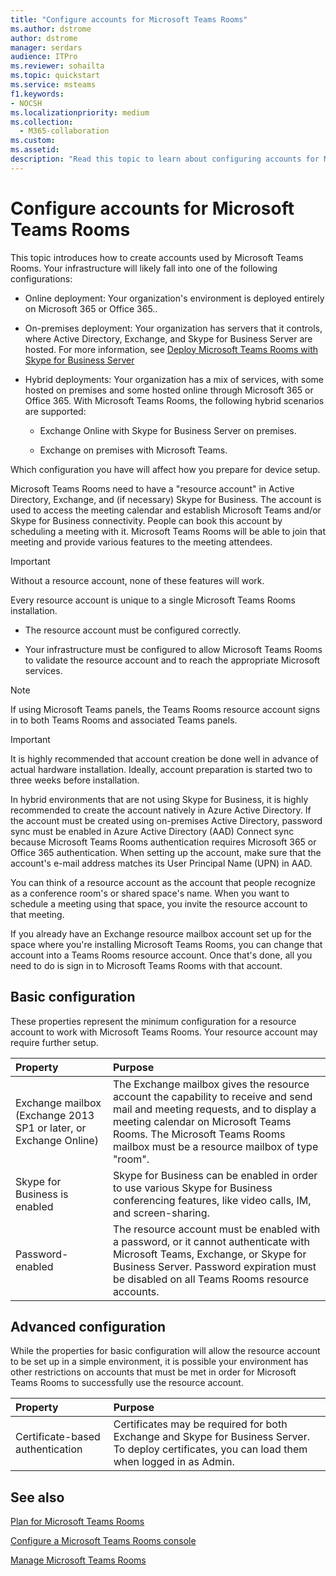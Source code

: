 ```yaml
---
title: "Configure accounts for Microsoft Teams Rooms"
ms.author: dstrome
author: dstrome
manager: serdars
audience: ITPro
ms.reviewer: sohailta
ms.topic: quickstart
ms.service: msteams
f1.keywords:
- NOCSH
ms.localizationpriority: medium
ms.collection: 
  - M365-collaboration
ms.custom: 
ms.assetid: 
description: "Read this topic to learn about configuring accounts for Microsoft Teams Rooms (including Surface Hub) and common area phones."
---
```


# Configure accounts for Microsoft Teams Rooms
 
This topic introduces how to create accounts used by Microsoft Teams Rooms. Your infrastructure will likely fall into one of the following configurations:
  
- Online deployment: Your organization's environment is deployed entirely on Microsoft 365 or Office 365..
    
- On-premises deployment: Your organization has servers that it controls, where Active Directory, Exchange, and Skype for Business Server are hosted. For more information, see [Deploy Microsoft Teams Rooms with Skype for Business Server](with-skype-for-business-server-2015.md)
    
- Hybrid deployments: Your organization has a mix of services, with some hosted on premises and some hosted online through Microsoft 365 or Office 365. With Microsoft Teams Rooms, the following hybrid scenarios are supported:
    
  - Exchange Online with Skype for Business Server on premises.
    
  - Exchange on premises with Microsoft Teams.
    
Which configuration you have will affect how you prepare for device setup.
  
Microsoft Teams Rooms need to have a "resource account" in Active Directory, Exchange, and (if necessary) Skype for Business. The account is used to access the meeting calendar and establish Microsoft Teams and/or Skype for Business connectivity. People can book this account by scheduling a meeting with it. Microsoft Teams Rooms will be able to join that meeting and provide various features to the meeting attendees.
  
> [!IMPORTANT]
> Without a resource account, none of these features will work.
  
Every resource account is unique to a single Microsoft Teams Rooms installation.
  
- The resource account must be configured correctly.
    
- Your infrastructure must be configured to allow Microsoft Teams Rooms to validate the resource account and to reach the appropriate Microsoft services.

> [!NOTE] 
> If using Microsoft Teams panels, the Teams Rooms resource account signs in to both Teams Rooms and associated Teams panels.
    
> [!IMPORTANT]
> It is highly recommended that account creation be done well in advance of actual hardware installation. Ideally, account preparation is started two to three weeks before installation.
> 
In hybrid environments that are not using Skype for Business, it is highly recommended to create the account natively in Azure Active Directory. If the account must be created using on-premises Active Directory, password sync must be enabled in Azure Active Directory (AAD) Connect sync because Microsoft Teams Rooms authentication requires Microsoft 365 or Office 365 authentication. When setting up the account, make sure that the account's e-mail address matches its User Principal Name (UPN) in AAD. 
  
You can think of a resource account as the account that people recognize as a conference room's or shared space's name. When you want to schedule a meeting using that space, you invite the resource account to that meeting.
  
If you already have an Exchange resource mailbox account set up for the space where you're installing Microsoft Teams Rooms, you can change that account into a Teams Rooms resource account. Once that's done, all you need to do is sign in to Microsoft Teams Rooms with that account.
  
## Basic configuration

These properties represent the minimum configuration for a resource account to work with Microsoft Teams Rooms. Your resource account may require further setup.
  
|**Property**|**Purpose**|
|:-----|:-----|
|Exchange mailbox (Exchange 2013 SP1 or later, or Exchange Online)  <br/> |The Exchange mailbox gives the resource account the capability to receive and send mail and meeting requests, and to display a meeting calendar on Microsoft Teams Rooms. The Microsoft Teams Rooms mailbox must be a resource mailbox of type "room".  <br/> |
|Skype for Business is enabled  <br/> |Skype for Business can be enabled in order to use various Skype for Business conferencing features, like video calls, IM, and screen-sharing.  <br/> |
|Password-enabled  <br/> |The resource account must be enabled with a password, or it cannot authenticate with Microsoft Teams, Exchange, or Skype for Business Server. Password expiration must be disabled on all Teams Rooms resource accounts.   <br/> |
   
## Advanced configuration

While the properties for basic configuration will allow the resource account to be set up in a simple environment, it is possible your environment has other restrictions on accounts that must be met in order for Microsoft Teams Rooms to successfully use the resource account.
  
|**Property**|**Purpose**|
|:-----|:-----|
|Certificate-based authentication  <br/> |Certificates may be required for both Exchange and Skype for Business Server. To deploy certificates, you can load them when logged in as Admin.  <br/> |

## See also

[Plan for Microsoft Teams Rooms](rooms-plan.md)
  
[Configure a Microsoft Teams Rooms console](console.md)
  
[Manage Microsoft Teams Rooms](rooms-manage.md)
